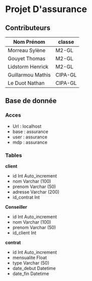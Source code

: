 # Projet D'assurance

## Contributeurs


| Nom Prénom        | classe  |
|-------------------|---------|
| Morreau Sylène    | M2-GL   |
| Gouyet Thomas     | M2-GL   |
| Lidstorm Henrick  | M2-GL   |
| Guillarmou Mathis | CIPA-GL |
| Le Duot Nathan    | CIPA-GL |

## Base de donnée

### Acces
- Url :   localhost
- base :  assurance
- user :  assurance
- mdp :   assurance

### Tables

**client**
- id         Int  Auto_increment
- nom        Varchar (100)
- prenom     Varchar (50)
- adresse    Varchar (200)
- id_contrat Int

**Conseiller**
- id        Int  Auto_increment
- nom       Varchar (100)
- prenom    Varchar (50)
- id_client Int

**contrat**
- id         Int  Auto_increment
- mensualite Float
- type       Varchar (50)
- date_debut Datetime
- date_fin   Datetime
